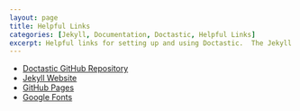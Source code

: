 ```yaml
---
layout: page
title: Helpful Links
categories: [Jekyll, Documentation, Doctastic, Helpful Links]
excerpt: Helpful links for setting up and using Doctastic.  The Jekyll based documentation theme.
---
```


* [Doctastic GitHub Repository](https://github.com/mattywils/Doctastic)
* [Jekyll Website](https://jekyllrb.com/)
* [GitHub Pages](https://pages.github.com/)
* [Google Fonts](https://www.google.com/fonts)